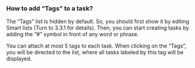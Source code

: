 ### How to add “Tags” to a task?
The “Tags” list is hidden by default. So, you should first show it by editing Smart lists (Turn to 3.3.1 for details). Then, you can start creating tasks by adding the “#” symbol in front of any word or phrase.

You can attach at most 5 tags to each task. When clicking on the “Tags”, you will be directed to the list, where all tasks labeled by this tag will be displayed.
